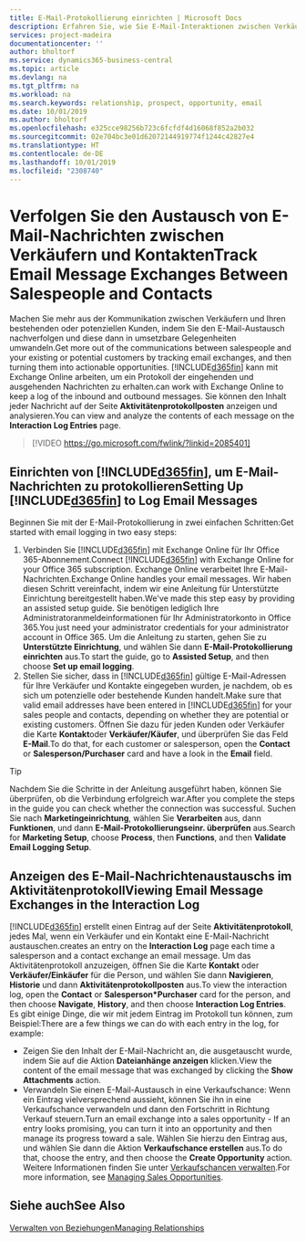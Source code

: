 ```yaml
---
title: E-Mail-Protokollierung einrichten | Microsoft Docs
description: Erfahren Sie, wie Sie E-Mail-Interaktionen zwischen Verkäufern und Kunden in echte Verkaufschancen verwandeln können.
services: project-madeira
documentationcenter: ''
author: bholtorf
ms.service: dynamics365-business-central
ms.topic: article
ms.devlang: na
ms.tgt_pltfrm: na
ms.workload: na
ms.search.keywords: relationship, prospect, opportunity, email
ms.date: 10/01/2019
ms.author: bholtorf
ms.openlocfilehash: e325cce98256b723c6fcfdf4d16068f852a2b032
ms.sourcegitcommit: 02e704bc3e01d62072144919774f1244c42827e4
ms.translationtype: HT
ms.contentlocale: de-DE
ms.lasthandoff: 10/01/2019
ms.locfileid: "2308740"
---
```

# <a name="track-email-message-exchanges-between-salespeople-and-contacts"></a><span data-ttu-id="71821-103">Verfolgen Sie den Austausch von E-Mail-Nachrichten zwischen Verkäufern und Kontakten</span><span class="sxs-lookup"><span data-stu-id="71821-103">Track Email Message Exchanges Between Salespeople and Contacts</span></span>
<span data-ttu-id="71821-104">Machen Sie mehr aus der Kommunikation zwischen Verkäufern und Ihren bestehenden oder potenziellen Kunden, indem Sie den E-Mail-Austausch nachverfolgen und diese dann in umsetzbare Gelegenheiten umwandeln.</span><span class="sxs-lookup"><span data-stu-id="71821-104">Get more out of the communications between salespeople and your existing or potential customers by tracking email exchanges, and then turning them into actionable opportunities.</span></span> [!INCLUDE[d365fin](includes/d365fin_md.md)] <span data-ttu-id="71821-105">kann mit Exchange Online arbeiten, um ein Protokoll der eingehenden und ausgehenden Nachrichten zu erhalten.</span><span class="sxs-lookup"><span data-stu-id="71821-105">can work with Exchange Online to keep a log of the inbound and outbound messages.</span></span> <span data-ttu-id="71821-106">Sie können den Inhalt jeder Nachricht auf der Seite **Aktivitätenprotokollposten** anzeigen und analysieren.</span><span class="sxs-lookup"><span data-stu-id="71821-106">You can view and analyze the contents of each message on the **Interaction Log Entries** page.</span></span>

> [!VIDEO https://go.microsoft.com/fwlink/?linkid=2085401]

## <a name="setting-up-included365finincludesd365fin_mdmd-to-log-email-messages"></a><span data-ttu-id="71821-107">Einrichten von [!INCLUDE[d365fin](includes/d365fin_md.md)], um E-Mail-Nachrichten zu protokollieren</span><span class="sxs-lookup"><span data-stu-id="71821-107">Setting Up [!INCLUDE[d365fin](includes/d365fin_md.md)] to Log Email Messages</span></span>
<span data-ttu-id="71821-108">Beginnen Sie mit der E-Mail-Protokollierung in zwei einfachen Schritten:</span><span class="sxs-lookup"><span data-stu-id="71821-108">Get started with email logging in two easy steps:</span></span>

1. <span data-ttu-id="71821-109">Verbinden Sie [!INCLUDE[d365fin](includes/d365fin_md.md)] mit Exchange Online für Ihr Office 365-Abonnement.</span><span class="sxs-lookup"><span data-stu-id="71821-109">Connect [!INCLUDE[d365fin](includes/d365fin_md.md)] with Exchange Online for your Office 365 subscription.</span></span> <span data-ttu-id="71821-110">Exchange Online verarbeitet Ihre E-Mail-Nachrichten.</span><span class="sxs-lookup"><span data-stu-id="71821-110">Exchange Online handles your email messages.</span></span> <span data-ttu-id="71821-111">Wir haben diesen Schritt vereinfacht, indem wir eine Anleitung für Unterstützte Einrichtung bereitgestellt haben.</span><span class="sxs-lookup"><span data-stu-id="71821-111">We've made this step easy by providing an assisted setup guide.</span></span> <span data-ttu-id="71821-112">Sie benötigen lediglich Ihre Administratoranmeldeinformationen für Ihr Administratorkonto in Office 365.</span><span class="sxs-lookup"><span data-stu-id="71821-112">You just need your administrator credentials for your administrator account in Office 365.</span></span> <span data-ttu-id="71821-113">Um die Anleitung zu starten, gehen Sie zu **Unterstützte Einrichtung**, und wählen Sie dann **E-Mail-Protokollierung einrichten** aus.</span><span class="sxs-lookup"><span data-stu-id="71821-113">To start the guide, go to **Assisted Setup**, and then choose **Set up email logging**.</span></span> 
2. <span data-ttu-id="71821-114">Stellen Sie sicher, dass in [!INCLUDE[d365fin](includes/d365fin_md.md)] gültige E-Mail-Adressen für Ihre Verkäufer und Kontakte eingegeben wurden, je nachdem, ob es sich um potenzielle oder bestehende Kunden handelt.</span><span class="sxs-lookup"><span data-stu-id="71821-114">Make sure that valid email addresses have been entered in [!INCLUDE[d365fin](includes/d365fin_md.md)] for your sales people and contacts, depending on whether they are potential or existing customers.</span></span> <span data-ttu-id="71821-115">Öffnen Sie dazu für jeden Kunden oder Verkäufer die Karte **Kontakt**oder **Verkäufer/Käufer**, und überprüfen Sie das Feld **E-Mail**.</span><span class="sxs-lookup"><span data-stu-id="71821-115">To do that, for each customer or salesperson, open the **Contact** or **Salesperson/Purchaser** card and have a look in the **Email** field.</span></span>

> [!Tip]
> <span data-ttu-id="71821-116">Nachdem Sie die Schritte in der Anleitung ausgeführt haben, können Sie überprüfen, ob die Verbindung erfolgreich war.</span><span class="sxs-lookup"><span data-stu-id="71821-116">After you complete the steps in the guide you can check whether the connection was successful.</span></span> <span data-ttu-id="71821-117">Suchen Sie nach **Marketingeinrichtung**, wählen Sie **Verarbeiten** aus, dann **Funktionen**, und dann **E-Mail-Protokollierungseinr. überprüfen** aus.</span><span class="sxs-lookup"><span data-stu-id="71821-117">Search for **Marketing Setup**, choose **Process**, then **Functions**, and then **Validate Email Logging Setup**.</span></span>

## <a name="viewing-email-message-exchanges-in-the-interaction-log"></a><span data-ttu-id="71821-118">Anzeigen des E-Mail-Nachrichtenaustauschs im Aktivitätenprotokoll</span><span class="sxs-lookup"><span data-stu-id="71821-118">Viewing Email Message Exchanges in the Interaction Log</span></span>
[!INCLUDE[d365fin](includes/d365fin_md.md)] <span data-ttu-id="71821-119">erstellt einen Eintrag auf der Seite **Aktivitätenprotokoll**, jedes Mal, wenn ein Verkäufer und ein Kontakt eine E-Mail-Nachricht austauschen.</span><span class="sxs-lookup"><span data-stu-id="71821-119">creates an entry on the **Interaction Log** page each time a salesperson and a contact exchange an email message.</span></span> <span data-ttu-id="71821-120">Um das Aktivitätenprotokoll anzuzeigen, öffnen Sie die Karte **Kontakt** oder **Verkäufer/Einkäufer** für die Person, und wählen Sie dann **Navigieren**, **Historie** und dann **Aktivitätenprotokollposten** aus.</span><span class="sxs-lookup"><span data-stu-id="71821-120">To view the interaction log, open the **Contact** or **Salesperson\*Purchaser** card for the person, and then choose **Navigate**, **History**, and then choose **Interaction Log Entries**.</span></span> <span data-ttu-id="71821-121">Es gibt einige Dinge, die wir mit jedem Eintrag im Protokoll tun können, zum Beispiel:</span><span class="sxs-lookup"><span data-stu-id="71821-121">There are a few things we can do with each entry in the log, for example:</span></span>

* <span data-ttu-id="71821-122">Zeigen Sie den Inhalt der E-Mail-Nachricht an, die ausgetauscht wurde, indem Sie auf die Aktion **Dateianhänge anzeigen** klicken.</span><span class="sxs-lookup"><span data-stu-id="71821-122">View the content of the email message that was exchanged by clicking the **Show Attachments** action.</span></span>
* <span data-ttu-id="71821-123">Verwandeln Sie einen E-Mail-Austausch in eine Verkaufschance: Wenn ein Eintrag vielversprechend aussieht, können Sie ihn in eine Verkaufschance verwandeln und dann den Fortschritt in Richtung Verkauf steuern.</span><span class="sxs-lookup"><span data-stu-id="71821-123">Turn an email exchange into a sales opportunity - If an entry looks promising, you can turn it into an opportunity and then manage its progress toward a sale.</span></span> <span data-ttu-id="71821-124">Wählen Sie hierzu den Eintrag aus, und wählen Sie dann die Aktion **Verkaufschance erstellen** aus.</span><span class="sxs-lookup"><span data-stu-id="71821-124">To do that, choose the entry, and then choose the **Create Opportunity** action.</span></span> <span data-ttu-id="71821-125">Weitere Informationen finden Sie unter [Verkaufschancen verwalten](marketing-manage-sales-opportunities.md).</span><span class="sxs-lookup"><span data-stu-id="71821-125">For more information, see [Managing Sales Opportunities](marketing-manage-sales-opportunities.md).</span></span>

## <a name="see-also"></a><span data-ttu-id="71821-126">Siehe auch</span><span class="sxs-lookup"><span data-stu-id="71821-126">See Also</span></span>
[<span data-ttu-id="71821-127">Verwalten von Beziehungen</span><span class="sxs-lookup"><span data-stu-id="71821-127">Managing Relationships</span></span>](marketing-relationship-management.md)

